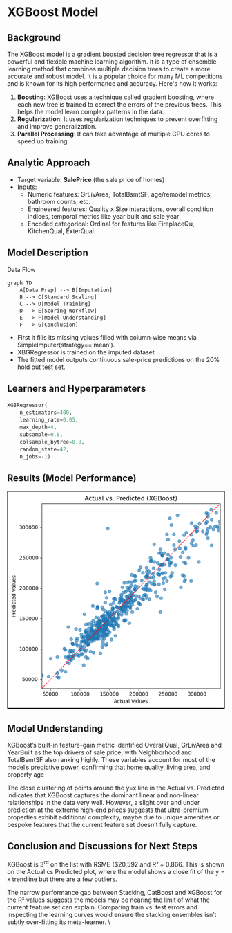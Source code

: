# XGBoost Model

## Background

The XGBoost model is a gradient boosted decision tree regressor that is a powerful and flexible machine learning algorithm. It is a type of ensemble learning method that combines multiple decision trees to create a more accurate and robust model. It is a popular choice for many ML competitions and is known for its high performance and accuracy. Here's how it works:

1. **Boosting**: XGBoost uses a technique called gradient boosting, where each new tree is trained to correct the errors of the previous trees. This helps the model learn complex patterns in the data.
2. **Regularization**: It uses regularization techniques to prevent overfitting and improve generalization.
3. **Parallel Processing**: It can take advantage of multiple CPU cores to speed up training.

## Analytic Approach

* Target variable: **SalePrice** (the sale price of homes)
* Inputs:
    * Numeric features: GrLivArea, TotalBsmtSF, age/remodel metrics, bathroom counts, etc.
    * Engineered features: Quality x Size interactions, overall condition indices, temporal metrics like year built and sale year
    * Encoded categorical: Ordinal for features like FireplaceQu, KitchenQual, ExterQual.

## Model Description

Data Flow

```mermaid
graph TD
    A[Data Prep] --> B[Imputation]
    B --> C[Standard Scaling]
    C --> D[Model Training]
    D --> E[Scoring Workflow]
    E --> F[Model Understanding]
    F --> G[Conclusion]
```

* First it fills its missing values filled with column‐wise means via SimpleImputer(strategy==’mean’).
* XBGRegressor is trained on the imputed dataset
* The fitted model outputs continuous sale-price predictions on the 20% hold out test set.


## Learners and Hyperparameters

```python
XGBRegressor(
    n_estimators=400,
    learning_rate=0.05,
    max_depth=4,
    subsample=0.8,
    colsample_bytree=0.8,
    random_state=42,
    n_jobs=-1)
```
## Results (Model Performance)

![Model Performance Comparison Charts for XGBoost model](../images/xgboost_model.png)

## Model Understanding

XGBoost’s built-in feature-gain metric identified OverallQual, GrLivArea and YearBuilt as the top drivers of sale price, with Neighborhood and TotalBsmtSF also ranking highly. These variables account for most of the model’s predictive power, confirming that home quality, living area, and property age

The close clustering of points around the y=x line in the Actual vs. Predicted indicates that XGBoost captures the dominant linear and non-linear relationships in the data very well. However, a slight over and under prediction at the extreme high-end prices suggests that ultra-premium properties exhibit additional complexity, maybe due to unique amenities or bespoke features that the current feature set doesn’t fully capture.


## Conclusion and Discussions for Next Steps

XGBoost is 3<sup>rd</sup> on the list with RSME ($20,592 and R² = 0.866. This is shown on the Actual cs Predicted plot, where the model shows a close fit of the y = x trendline but there are a few outliers.

The narrow performance gap between Stacking, CatBoost and XGBoost for the R² values suggests the models may be nearing the limit of what the current feature set can explain. Comparing train vs. test errors and inspecting the learning curves would ensure the stacking ensembles isn’t subtly over-fitting its meta-learner. \

